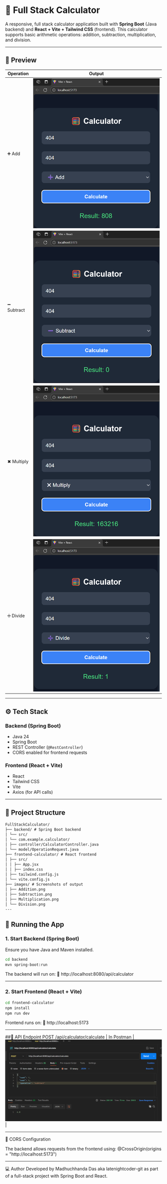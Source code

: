 # 🧮 Full Stack Calculator

A responsive, full stack calculator application built with **Spring Boot** (Java backend) and **React + Vite + Tailwind CSS** (frontend). This calculator supports basic arithmetic operations: addition, subtraction, multiplication, and division.

---

## 📸 Preview

| Operation | Output |
|----------|--------|
| ➕ Add | ![Addition](./images/Addition.png) |
| ➖ Subtract | ![Subtraction](./images/Subtraction.png) |
| ✖ Multiply | ![Multiplication](./images/Multiplication.png) |
| ➗ Divide | ![Division](./images/Division.png) |

---

## ⚙ Tech Stack

### Backend (Spring Boot)
- Java 24
- Spring Boot
- REST Controller (`@RestController`)
- CORS enabled for frontend requests

### Frontend (React + Vite)
- React
- Tailwind CSS
- Vite
- Axios (for API calls)

---

## 📂 Project Structure

```text
FullStackCalculator/
├── backend/ # Spring Boot backend
│ └── src/
│ └── com.example.calculator/
│ ├── controller/CalculatorController.java
│ └── model/OperationRequest.java
├── frontend-calculator/ # React frontend
│ ├── src/
│ │ ├── App.jsx
│ │ ├── index.css
│ ├── tailwind.config.js
│ └── vite.config.js
├── images/ # Screenshots of output
│ ├── Addition.png
│ ├── Subtraction.png
│ ├── Multiplication.png
│ └── Division.png
---
```

## 🚀 Running the App

### 1. Start Backend (Spring Boot)
Ensure you have Java and Maven installed.

```bash
cd backend
mvn spring-boot:run
```
The backend will run on:
📍 http://localhost:8080/api/calculator

---

### 2. Start Frontend (React + Vite)

```bash
cd frontend-calculator
npm install
npm run dev
```
Frontend runs on:
📍 http://localhost:5173

---

##📡 API Endpoint
POST /api/calculator/calculate
| In Postman | ![Backend status](./images/BackendStatus.png) |

---

🔐 CORS Configuration

The backend allows requests from the frontend using:
@CrossOrigin(origins = "http://localhost:5173")

---

💻 Author
Developed by Madhuchhanda Das aka latenightcoder-git as part of a full-stack project with Spring Boot and React.

